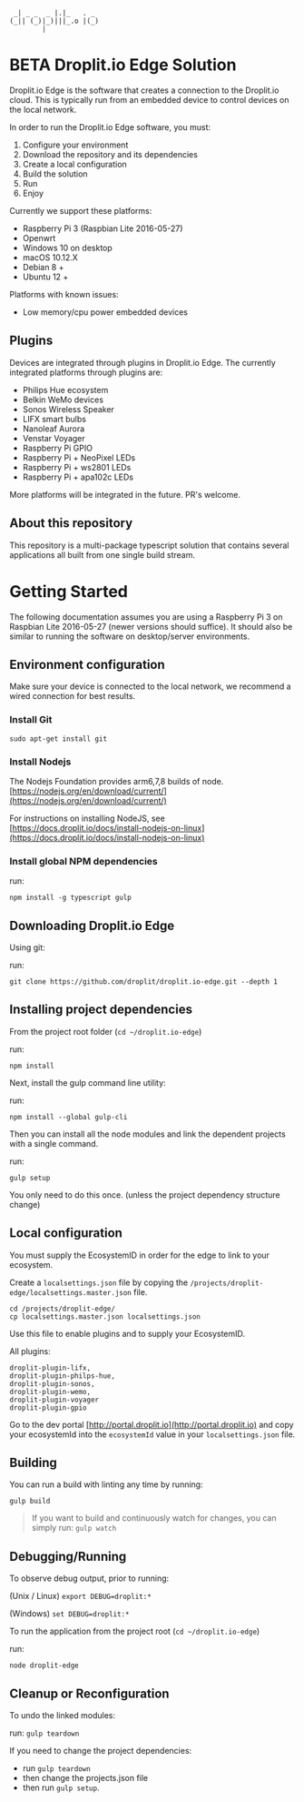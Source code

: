 ```
 _| _ _  _ |.|_   . _
(_|| (_)|_)|||_.o |(_)
        |
```
# BETA Droplit.io Edge Solution

Droplit.io Edge is the software that creates a connection to the Droplit.io cloud. This is typically run from an embedded device to control devices on the local network.

In order to run the Droplit.io Edge software, you must:

1. Configure your environment
2. Download the repository and its dependencies
3. Create a local configuration
4. Build the solution
5. Run
6. Enjoy


Currently we support these platforms:

* Raspberry Pi 3 (Raspbian Lite 2016-05-27)
* Openwrt
* Windows 10 on desktop
* macOS 10.12.X
* Debian 8 +
* Ubuntu 12 +

Platforms with known issues:

* Low memory/cpu power embedded devices

## Plugins

Devices are integrated through plugins in Droplit.io Edge. The currently integrated platforms through plugins are:

* Philips Hue ecosystem
* Belkin WeMo devices
* Sonos Wireless Speaker
* LIFX smart bulbs
* Nanoleaf Aurora
* Venstar Voyager
* Raspberry Pi GPIO
* Raspberry Pi + NeoPixel LEDs
* Raspberry Pi + ws2801 LEDs
* Raspberry Pi + apa102c LEDs

More platforms will be integrated in the future. PR's welcome.

## About this repository

This repository is a multi-package typescript solution that contains several applications all built from one single build stream.

# Getting Started

The following documentation assumes you are using a Raspberry Pi 3 on Raspbian Lite 2016-05-27 (newer versions should suffice). It should also be similar to running the software on desktop/server environments.

## Environment configuration

Make sure your device is connected to the local network, we recommend a wired connection for best results.


### Install Git

```
sudo apt-get install git
```

### Install Nodejs

The Nodejs Foundation provides arm6,7,8 builds of node. [https://nodejs.org/en/download/current/](https://nodejs.org/en/download/current/)

For instructions on installing NodeJS, see [https://docs.droplit.io/docs/install-nodejs-on-linux](https://docs.droplit.io/docs/install-nodejs-on-linux)


### Install global NPM dependencies

run:

```
npm install -g typescript gulp
```

## Downloading Droplit.io Edge

Using git:

run:
```
git clone https://github.com/droplit/droplit.io-edge.git --depth 1
```

## Installing project dependencies

From the project root folder (`cd ~/droplit.io-edge`)

run:
```
npm install
```

Next, install the gulp command line utility:

run:
```
npm install --global gulp-cli
```

Then you can install all the node modules and link the dependent projects with a single command.

run:
```
gulp setup
```

You only need to do this once. (unless the project dependency structure change)

## Local configuration

You must supply the EcosystemID in order for the edge to link to your ecosystem.


Create a `localsettings.json` file by copying the `/projects/droplit-edge/localsettings.master.json` file.
```
cd /projects/droplit-edge/
cp localsettings.master.json localsettings.json
```

Use this file to enable plugins and to supply your EcosystemID.


All plugins:
```
droplit-plugin-lifx,
droplit-plugin-philps-hue,
droplit-plugin-sonos,
droplit-plugin-wemo,
droplit-plugin-voyager
droplit-plugin-gpio
```

Go to the dev portal [http://portal.droplit.io](http://portal.droplit.io) and copy your ecosystemId into the `ecosystemId` value in your `localsettings.json` file.


## Building

You can run a build with linting any time by running:

```
gulp build
```

> If you want to build and continuously watch for changes, you can simply run:
> `gulp watch`


## Debugging/Running

To observe debug output, prior to running:


(Unix / Linux) `export DEBUG=droplit:*`


(Windows)  `set DEBUG=droplit:*`


To run the application from the project root (`cd ~/droplit.io-edge`)


run:
```
node droplit-edge
```

## Cleanup or Reconfiguration


To undo the linked modules:


run: `gulp teardown`


If you need to change the project dependencies:
 - run `gulp teardown`
 - then change the projects.json file
 - then run `gulp setup`.